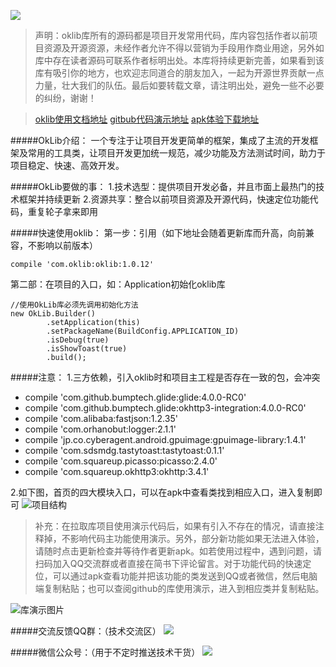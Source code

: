 ![](http://upload-images.jianshu.io/upload_images/2405826-cc0431ee4fe736cc.png?imageMogr2/auto-orient/strip%7CimageView2/2/w/1240)

>声明：oklib库所有的源码都是项目开发常用代码，库内容包括作者以前项目资源及开源资源，未经作者允许不得以营销为手段用作商业用途，另外如库中存在读者源码可联系作者标明出处。本库将持续更新完善，如果看到该库有吸引你的地方，也欢迎志同道合的朋友加入，一起为开源世界贡献一点力量，壮大我们的队伍。最后如要转载文章，请注明出处，避免一些不必要的纠纷，谢谢！

>[oklib使用文档地址](http://www.jianshu.com/p/87e7392a16ff)
[gitbub代码演示地址](https://github.com/huangweicai/OkLibDemo)
[apk体验下载地址](https://fir.im/tsd6)

#####OkLib介绍：
一个专注于让项目开发更简单的框架，集成了主流的开发框架及常用的工具类，让项目开发更加统一规范，减少功能及方法测试时间，助力于项目稳定、快速、高效开发。

#####OkLib要做的事：
1.技术选型：提供项目开发必备，并且市面上最热门的技术框架并持续更新
2.资源共享：整合以前项目资源及开源代码，快速定位功能代码，重复轮子拿来即用

#####快速使用oklib：
第一步：引用（如下地址会随着更新库而升高，向前兼容，不影响以前版本）
```
compile 'com.oklib:oklib:1.0.12'
```
第二部：在项目的入口，如：Application初始化oklib库
```
//使用OkLib库必须先调用初始化方法
new OkLib.Builder()
        .setApplication(this)
        .setPackageName(BuildConfig.APPLICATION_ID)
        .isDebug(true)
        .isShowToast(true)
        .build();
```

#####注意：
1.三方依赖，引入oklib时和项目主工程是否存在一致的包，会冲突
- compile 'com.github.bumptech.glide:glide:4.0.0-RC0'
- compile 'com.github.bumptech.glide:okhttp3-integration:4.0.0-RC0'
- compile 'com.alibaba:fastjson:1.2.35'
- compile 'com.orhanobut:logger:2.1.1'
- compile 'jp.co.cyberagent.android.gpuimage:gpuimage-library:1.4.1'
- compile 'com.sdsmdg.tastytoast:tastytoast:0.1.1'
- compile 'com.squareup.picasso:picasso:2.4.0'
- compile 'com.squareup.okhttp3:okhttp:3.4.1'

2.如下图，首页的四大模块入口，可以在apk中查看类找到相应入口，进入复制即可
![项目结构](http://upload-images.jianshu.io/upload_images/2405826-a72105fff095af15.png?imageMogr2/auto-orient/strip%7CimageView2/2/w/1240)

>补充：在拉取库项目使用演示代码后，如果有引入不存在的情况，请直接注释掉，不影响代码主功能使用演示。另外，部分新功能如果无法进入体验，请随时点击更新检查并等待作者更新apk。如若使用过程中，遇到问题，请扫码加入QQ交流群或者直接在简书下评论留言。对于功能代码的快速定位，可以通过apk查看功能并把该功能的类发送到QQ或者微信，然后电脑端复制粘贴；也可以查阅github的库使用演示，进入到相应类并复制粘贴。

![库演示图片](http://upload-images.jianshu.io/upload_images/2405826-77d38fd46f940326.GIF?imageMogr2/auto-orient/strip)

#####交流反馈QQ群：（技术交流区）
![](http://upload-images.jianshu.io/upload_images/2405826-d8df702c0ad697d3.png?imageMogr2/auto-orient/strip%7CimageView2/2/w/1240)

#####微信公众号：（用于不定时推送技术干货）
![](http://upload-images.jianshu.io/upload_images/2405826-acaf8624cbbb6e04.jpg?imageMogr2/auto-orient/strip%7CimageView2/2/w/1240)